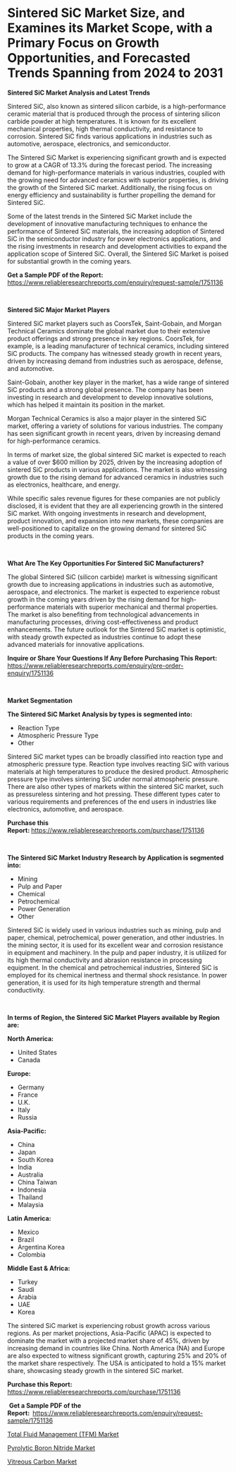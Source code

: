 <p><h1>Sintered SiC Market Size, and Examines its Market Scope, with a Primary Focus on Growth Opportunities, and Forecasted Trends Spanning from 2024 to 2031</h1></p><p><strong>Sintered SiC Market Analysis and Latest Trends</strong></p>
<p><p>Sintered SiC, also known as sintered silicon carbide, is a high-performance ceramic material that is produced through the process of sintering silicon carbide powder at high temperatures. It is known for its excellent mechanical properties, high thermal conductivity, and resistance to corrosion. Sintered SiC finds various applications in industries such as automotive, aerospace, electronics, and semiconductor.</p><p>The Sintered SiC Market is experiencing significant growth and is expected to grow at a CAGR of 13.3% during the forecast period. The increasing demand for high-performance materials in various industries, coupled with the growing need for advanced ceramics with superior properties, is driving the growth of the Sintered SiC market. Additionally, the rising focus on energy efficiency and sustainability is further propelling the demand for Sintered SiC.</p><p>Some of the latest trends in the Sintered SiC Market include the development of innovative manufacturing techniques to enhance the performance of Sintered SiC materials, the increasing adoption of Sintered SiC in the semiconductor industry for power electronics applications, and the rising investments in research and development activities to expand the application scope of Sintered SiC. Overall, the Sintered SiC Market is poised for substantial growth in the coming years.</p></p>
<p><strong>Get a Sample PDF of the Report:&nbsp;</strong> <a href="https://www.reliableresearchreports.com/enquiry/request-sample/1751136">https://www.reliableresearchreports.com/enquiry/request-sample/1751136</a></p>
<p>&nbsp;</p>
<p><strong>Sintered SiC Major Market Players</strong></p>
<p><p>Sintered SiC market players such as CoorsTek, Saint-Gobain, and Morgan Technical Ceramics dominate the global market due to their extensive product offerings and strong presence in key regions. CoorsTek, for example, is a leading manufacturer of technical ceramics, including sintered SiC products. The company has witnessed steady growth in recent years, driven by increasing demand from industries such as aerospace, defense, and automotive.</p><p>Saint-Gobain, another key player in the market, has a wide range of sintered SiC products and a strong global presence. The company has been investing in research and development to develop innovative solutions, which has helped it maintain its position in the market.</p><p>Morgan Technical Ceramics is also a major player in the sintered SiC market, offering a variety of solutions for various industries. The company has seen significant growth in recent years, driven by increasing demand for high-performance ceramics.</p><p>In terms of market size, the global sintered SiC market is expected to reach a value of over $600 million by 2025, driven by the increasing adoption of sintered SiC products in various applications. The market is also witnessing growth due to the rising demand for advanced ceramics in industries such as electronics, healthcare, and energy.</p><p>While specific sales revenue figures for these companies are not publicly disclosed, it is evident that they are all experiencing growth in the sintered SiC market. With ongoing investments in research and development, product innovation, and expansion into new markets, these companies are well-positioned to capitalize on the growing demand for sintered SiC products in the coming years.</p></p>
<p>&nbsp;</p>
<p><strong>What Are The Key Opportunities For Sintered SiC Manufacturers?</strong></p>
<p><p>The global Sintered SiC (silicon carbide) market is witnessing significant growth due to increasing applications in industries such as automotive, aerospace, and electronics. The market is expected to experience robust growth in the coming years driven by the rising demand for high-performance materials with superior mechanical and thermal properties. The market is also benefiting from technological advancements in manufacturing processes, driving cost-effectiveness and product enhancements. The future outlook for the Sintered SiC market is optimistic, with steady growth expected as industries continue to adopt these advanced materials for innovative applications.</p></p>
<p><strong>Inquire or Share Your Questions If Any Before Purchasing This Report:</strong> <a href="https://www.reliableresearchreports.com/enquiry/pre-order-enquiry/1751136">https://www.reliableresearchreports.com/enquiry/pre-order-enquiry/1751136</a></p>
<p>&nbsp;</p>
<p><strong>Market Segmentation</strong></p>
<p><strong>The Sintered SiC Market Analysis by types is segmented into:</strong></p>
<p><ul><li>Reaction Type</li><li>Atmospheric Pressure Type</li><li>Other</li></ul></p>
<p><p>Sintered SiC market types can be broadly classified into reaction type and atmospheric pressure type. Reaction type involves reacting SiC with various materials at high temperatures to produce the desired product. Atmospheric pressure type involves sintering SiC under normal atmospheric pressure. There are also other types of markets within the sintered SiC market, such as pressureless sintering and hot pressing. These different types cater to various requirements and preferences of the end users in industries like electronics, automotive, and aerospace.</p></p>
<p><strong>Purchase this Report:&nbsp;</strong><a href="https://www.reliableresearchreports.com/purchase/1751136">https://www.reliableresearchreports.com/purchase/1751136</a></p>
<p>&nbsp;</p>
<p><strong>The Sintered SiC Market Industry Research by Application is segmented into:</strong></p>
<p><ul><li>Mining</li><li>Pulp and Paper</li><li>Chemical</li><li>Petrochemical</li><li>Power Generation</li><li>Other</li></ul></p>
<p><p>Sintered SiC is widely used in various industries such as mining, pulp and paper, chemical, petrochemical, power generation, and other industries. In the mining sector, it is used for its excellent wear and corrosion resistance in equipment and machinery. In the pulp and paper industry, it is utilized for its high thermal conductivity and abrasion resistance in processing equipment. In the chemical and petrochemical industries, Sintered SiC is employed for its chemical inertness and thermal shock resistance. In power generation, it is used for its high temperature strength and thermal conductivity.</p></p>
<p>&nbsp;</p>
<p><strong>In terms of Region, the Sintered SiC Market Players available by Region are:</strong></p>
<p>
    <p> <strong> North America: </strong>
        <ul>
            <li>United States</li>
            <li>Canada</li>
        </ul>
        </p> 
    <p> <strong> Europe: </strong>
        <ul>
            <li>Germany</li>
            <li>France</li>
            <li>U.K.</li>
            <li>Italy</li>
            <li>Russia</li>
        </ul>
        </p> 
    <p> <strong> Asia-Pacific: </strong>
        <ul>
            <li>China</li>
            <li>Japan</li>
            <li>South Korea</li>
            <li>India</li>
            <li>Australia</li>
            <li>China Taiwan</li>
            <li>Indonesia</li>
            <li>Thailand</li>
            <li>Malaysia</li>
        </ul>
        </p> 
    <p> <strong> Latin America: </strong>
        <ul>
            <li>Mexico</li>
            <li>Brazil</li>
            <li>Argentina Korea</li>
            <li>Colombia</li>
        </ul>
        </p> 
    <p> <strong> Middle East & Africa: </strong>
        <ul>
            <li>Turkey</li>
            <li>Saudi</li>
            <li>Arabia</li>
            <li>UAE</li>
            <li>Korea</li>
        </ul>
    </p>
    </p>
<p><p>The sintered SiC market is experiencing robust growth across various regions. As per market projections, Asia-Pacific (APAC) is expected to dominate the market with a projected market share of 45%, driven by increasing demand in countries like China. North America (NA) and Europe are also expected to witness significant growth, capturing 25% and 20% of the market share respectively. The USA is anticipated to hold a 15% market share, showcasing steady growth in the sintered SiC market.</p></p>
<p><strong>Purchase this Report: </strong><a href="https://www.reliableresearchreports.com/purchase/1751136">https://www.reliableresearchreports.com/purchase/1751136</a></p>
<p>&nbsp;<strong>Get a Sample PDF of the Report:&nbsp;&nbsp;</strong><a href="https://www.reliableresearchreports.com/enquiry/request-sample/1751136">https://www.reliableresearchreports.com/enquiry/request-sample/1751136</a></p>
<p><strong></strong></p>
<p><p><a href="https://issuu.com/reportprime-2/docs/total-fluid-management-tfm-market-size-2030.pptx">Total Fluid Management (TFM) Market</a></p><p><a href="https://github.com/dx0328/Market-Research-Report-List-1/blob/main/pyrolytic-boron-nitride-market.md">Pyrolytic Boron Nitride Market</a></p><p><a href="https://github.com/juancolorado15/Market-Research-Report-List-1/blob/main/vitreous-carbon-market.md">Vitreous Carbon Market</a></p></p>